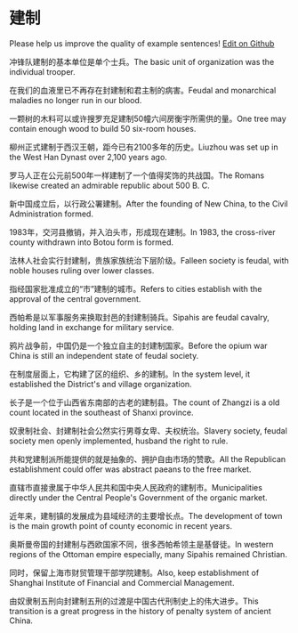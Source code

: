 # 建制

Please help us improve the quality of example sentences! [Edit on Github](https://github.com/jiyushe/jiyu-example-sentence-source/blob/main/chinese/jianzhi_4.md)

<p><span class="chinese">冲锋队建制的基本单位是单个士兵。</span><span class="english">The basic unit of organization was the individual trooper.</span></p>

<p><span class="chinese">在我们的血液里已不再存在封建制和君主制的病害。</span><span class="english">Feudal and monarchical maladies no longer run in our blood.</span></p>

<p><span class="chinese">一颗树的木料可以或许搜罗充足建制50幢六间房衡宇所需供的量。</span><span class="english">One tree may contain enough wood to build 50 six-room houses.</span></p>

<p><span class="chinese">柳州正式建制于西汉王朝，距今已有2100多年的历史。</span><span class="english">Liuzhou was set up in the West Han Dynast over 2,100 years ago.</span></p>

<p><span class="chinese">罗马人正在公元前500年一样建制了一个值得奖饰的共战国。</span><span class="english">The Romans likewise created an admirable republic about 500 B. C.</span></p>

<p><span class="chinese">新中国成立后，以行政公署建制。</span><span class="english">After the founding of New China, to the Civil Administration formed.</span></p>

<p><span class="chinese">1983年，交河县撤销，并入泊头市，形成现在建制。</span><span class="english">In 1983, the cross-river county withdrawn into Botou form is formed.</span></p>

<p><span class="chinese">法林人社会实行封建制，贵族家族统治下层阶级。</span><span class="english">Falleen society is feudal, with noble houses ruling over lower classes.</span></p>

<p><span class="chinese">指经国家批准成立的“市”建制的城市。</span><span class="english">Refers to cities establish with the approval of the central government.</span></p>

<p><span class="chinese">西帕希是以军事服务来换取封邑的封建制骑兵。</span><span class="english">Sipahis are feudal cavalry, holding land in exchange for military service.</span></p>

<p><span class="chinese">鸦片战争前，中国仍是一个独立自主的封建制国家。</span><span class="english">Before the opium war China is still an independent state of feudal society.</span></p>

<p><span class="chinese">在制度层面上，它构建了区的组织、乡的建制。</span><span class="english">In the system level, it established the District's and village organization.</span></p>

<p><span class="chinese">长子是一个位于山西省东南部的古老的建制县。</span><span class="english">The count of Zhangzi is a old count located in the southeast of Shanxi province.</span></p>

<p><span class="chinese">奴隶制社会、封建制社会公然实行男尊女卑、夫权统治。</span><span class="english">Slavery society, feudal society men openly implemented, husband the right to rule.</span></p>

<p><span class="chinese">共和党建制派所能提供的就是抽象的、拥护自由市场的赞歌。</span><span class="english">All the Republican establishment could offer was abstract paeans to the free market.</span></p>

<p><span class="chinese">直辖市直接隶属于中华人民共和国中央人民政府的建制市。</span><span class="english">Municipalities directly under the Central People's Government of the organic market.</span></p>

<p><span class="chinese">近年来，建制镇的发展成为县域经济的主要增长点。</span><span class="english">The development of town is the main growth point of county economic in recent years.</span></p>

<p><span class="chinese">奥斯曼帝国的封建制与西欧国家不同，很多西帕希领主是基督徒。</span><span class="english">In western regions of the Ottoman empire especially, many Sipahis remained Christian.</span></p>

<p><span class="chinese">同时，保留上海市财贸管理干部学院建制。</span><span class="english">Also, keep establishment of Shanghai Institute of Financial and Commercial Management.</span></p>

<p><span class="chinese">由奴隶制五刑向封建制五刑的过渡是中国古代刑制史上的伟大进步。</span><span class="english">This transition is a great progress in the history of penalty system of ancient China.</span></p>

